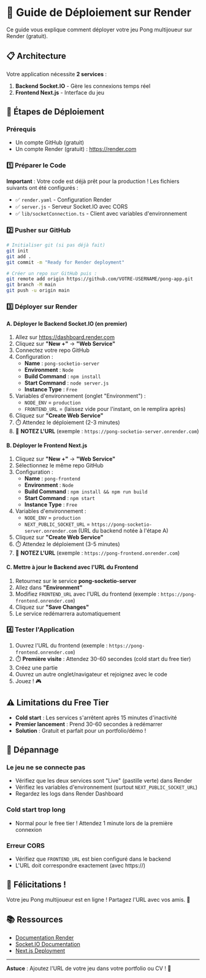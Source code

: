 # 🚀 Guide de Déploiement sur Render

Ce guide vous explique comment déployer votre jeu Pong multijoueur sur Render (gratuit).

## 📋 Architecture

Votre application nécessite **2 services** :
1. **Backend Socket.IO** - Gère les connexions temps réel
2. **Frontend Next.js** - Interface du jeu

## 🎯 Étapes de Déploiement

### Prérequis
- Un compte GitHub (gratuit)
- Un compte Render (gratuit) : https://render.com

### 1️⃣ Préparer le Code

**Important** : Votre code est déjà prêt pour la production ! Les fichiers suivants ont été configurés :
- ✅ `render.yaml` - Configuration Render
- ✅ `server.js` - Serveur Socket.IO avec CORS
- ✅ `lib/socketConnection.ts` - Client avec variables d'environnement

### 2️⃣ Pusher sur GitHub

```bash
# Initialiser git (si pas déjà fait)
git init
git add .
git commit -m "Ready for Render deployment"

# Créer un repo sur GitHub puis :
git remote add origin https://github.com/VOTRE-USERNAME/pong-app.git
git branch -M main
git push -u origin main
```

### 3️⃣ Déployer sur Render

#### A. Déployer le Backend Socket.IO (en premier)

1. Allez sur https://dashboard.render.com
2. Cliquez sur **"New +"** → **"Web Service"**
3. Connectez votre repo GitHub
4. Configuration :
   - **Name** : `pong-socketio-server`
   - **Environment** : `Node`
   - **Build Command** : `npm install`
   - **Start Command** : `node server.js`
   - **Instance Type** : `Free`
5. Variables d'environnement (onglet "Environment") :
   - `NODE_ENV` = `production`
   - `FRONTEND_URL` = (laissez vide pour l'instant, on le remplira après)
6. Cliquez sur **"Create Web Service"**
7. ⏱️ Attendez le déploiement (2-3 minutes)
8. 📝 **NOTEZ L'URL** (exemple : `https://pong-socketio-server.onrender.com`)

#### B. Déployer le Frontend Next.js

1. Cliquez sur **"New +"** → **"Web Service"**
2. Sélectionnez le même repo GitHub
3. Configuration :
   - **Name** : `pong-frontend`
   - **Environment** : `Node`
   - **Build Command** : `npm install && npm run build`
   - **Start Command** : `npm start`
   - **Instance Type** : `Free`
4. Variables d'environnement :
   - `NODE_ENV` = `production`
   - `NEXT_PUBLIC_SOCKET_URL` = `https://pong-socketio-server.onrender.com` (URL du backend notée à l'étape A)
5. Cliquez sur **"Create Web Service"**
6. ⏱️ Attendez le déploiement (3-5 minutes)
7. 📝 **NOTEZ L'URL** (exemple : `https://pong-frontend.onrender.com`)

#### C. Mettre à jour le Backend avec l'URL du Frontend

1. Retournez sur le service **pong-socketio-server**
2. Allez dans **"Environment"**
3. Modifiez `FRONTEND_URL` avec l'URL du frontend (exemple : `https://pong-frontend.onrender.com`)
4. Cliquez sur **"Save Changes"**
5. Le service redémarrera automatiquement

### 4️⃣ Tester l'Application

1. Ouvrez l'URL du frontend (exemple : `https://pong-frontend.onrender.com`)
2. ⏱️ **Première visite** : Attendez 30-60 secondes (cold start du free tier)
3. Créez une partie
4. Ouvrez un autre onglet/navigateur et rejoignez avec le code
5. Jouez ! 🎮

## ⚠️ Limitations du Free Tier

- **Cold start** : Les services s'arrêtent après 15 minutes d'inactivité
- **Premier lancement** : Prend 30-60 secondes à redémarrer
- **Solution** : Gratuit et parfait pour un portfolio/démo !

## 🐛 Dépannage

### Le jeu ne se connecte pas
- Vérifiez que les deux services sont "Live" (pastille verte) dans Render
- Vérifiez les variables d'environnement (surtout `NEXT_PUBLIC_SOCKET_URL`)
- Regardez les logs dans Render Dashboard

### Cold start trop long
- Normal pour le free tier ! Attendez 1 minute lors de la première connexion

### Erreur CORS
- Vérifiez que `FRONTEND_URL` est bien configuré dans le backend
- L'URL doit correspondre exactement (avec https://)

## 🎉 Félicitations !

Votre jeu Pong multijoueur est en ligne ! Partagez l'URL avec vos amis. 🏓

## 📚 Ressources

- [Documentation Render](https://render.com/docs)
- [Socket.IO Documentation](https://socket.io/docs/)
- [Next.js Deployment](https://nextjs.org/docs/deployment)

---

**Astuce** : Ajoutez l'URL de votre jeu dans votre portfolio ou CV ! 🚀

